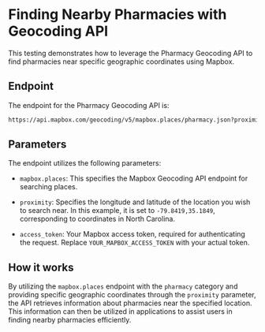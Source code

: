 # Finding Nearby Pharmacies with Geocoding API

This testing demonstrates how to leverage the Pharmacy Geocoding API to find pharmacies near specific geographic coordinates using Mapbox.

## Endpoint

The endpoint for the Pharmacy Geocoding API is:

```bash
https://api.mapbox.com/geocoding/v5/mapbox.places/pharmacy.json?proximity=-79.8419,35.1849&access_token=YOUR_MAPBOX_ACCESS_TOKEN
```

## Parameters

The endpoint utilizes the following parameters:

- `mapbox.places`: This specifies the Mapbox Geocoding API endpoint for searching places.

- `proximity`: Specifies the longitude and latitude of the location you wish to search near. In this example, it is set to `-79.8419,35.1849`, corresponding to coordinates in North Carolina.

- `access_token`: Your Mapbox access token, required for authenticating the request. Replace `YOUR_MAPBOX_ACCESS_TOKEN` with your actual token.

## How it works

By utilizing the `mapbox.places` endpoint with the `pharmacy` category and providing specific geographic coordinates through the `proximity` parameter, the API retrieves information about pharmacies near the specified location. This information can then be utilized in applications to assist users in finding nearby pharmacies efficiently.
